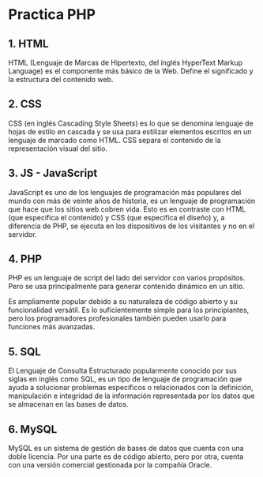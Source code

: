 # Practica PHP

## 1. HTML
HTML (Lenguaje de Marcas de Hipertexto, del inglés HyperText Markup Language) es el componente más básico de la Web. Define el significado y la estructura del contenido web.

## 2. CSS
CSS (en inglés Cascading Style Sheets) es lo que se denomina lenguaje de hojas de estilo en cascada y se usa para estilizar elementos escritos en un lenguaje de marcado como HTML. CSS separa el contenido de la representación visual del sitio.

## 3. JS - JavaScript
JavaScript es uno de los lenguajes de programación más populares del mundo con más de veinte años de historia, es un lenguaje de programación que hace que los sitios web cobren vida. Esto es en contraste con HTML (que especifica el contenido) y CSS (que especifica el diseño) y, a diferencia de PHP, se ejecuta en los dispositivos de los visitantes y no en el servidor.

## 4. PHP
PHP es un lenguaje de script del lado del servidor con varios propósitos. Pero se usa principalmente para generar contenido dinámico en un sitio.

Es ampliamente popular debido a su naturaleza de código abierto y su funcionalidad versátil. Es lo suficientemente simple para los principiantes, pero los programadores profesionales también pueden usarlo para funciones más avanzadas.

## 5. SQL
El Lenguaje de Consulta Estructurado popularmente conocido por sus siglas en inglés como SQL, es un tipo de lenguaje de programación que ayuda a solucionar problemas específicos o relacionados con la definición, manipulación e integridad de la información representada por los datos que se almacenan en las bases de datos.

## 6. MySQL
MySQL es un sistema de gestión de bases de datos que cuenta con una doble licencia. Por una parte es de código abierto, pero por otra, cuenta con una versión comercial gestionada por la compañía Oracle.